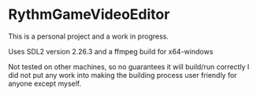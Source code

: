 # RythmGameVideoEditor

This is a personal project and a work in progress.
 
Uses SDL2 version 2.26.3
and a ffmpeg build for x64-windows

Not tested on other machines, so no guarantees it will build/run correctly
I did not put any work into making the building process user friendly for anyone except myself.